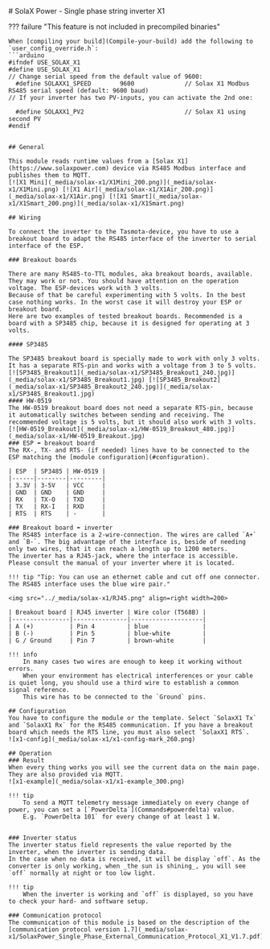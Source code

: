 <a id="top">
# SolaX Power - Single phase string inverter X1

??? failure "This feature is not included in precompiled binaries"  

    When [compiling your build](Compile-your-build) add the following to `user_config_override.h`:
    ```arduino
	#ifndef USE_SOLAX_X1
	#define USE_SOLAX_X1
	// Change serial speed from the default value of 9600:
	  #define SOLAXX1_SPEED        9600              // Solax X1 Modbus RS485 serial speed (default: 9600 baud)
	// If your inverter has two PV-inputs, you can activate the 2nd one:

	  #define SOLAXX1_PV2                            // Solax X1 using second PV
	#endif
```

## General

This module reads runtime values from a [Solax X1](https://www.solaxpower.com) device via RS485 Modbus interface and publishes them to MQTT.  
[![X1 Mini](_media/solax-x1/X1Mini_200.png)](_media/solax-x1/X1Mini.png) [![X1 Air](_media/solax-x1/X1Air_200.png)](_media/solax-x1/X1Air.png) [![X1 Smart](_media/solax-x1/X1Smart_200.png)](_media/solax-x1/X1Smart.png)

## Wiring

To connect the inverter to the Tasmota-device, you have to use a breakout board to adapt the RS485 interface of the inverter to serial interface of the ESP.

### Breakout boards

There are many RS485-to-TTL modules, aka breakout boards, available. They may work or not. You should have attention on the operation voltage. The ESP-devices work with 3 volts.
Because of that be careful experimenting with 5 volts. In the best case nothing works. In the worst case it will destroy your ESP or breakout board.
Here are two examples of tested breakout boards. Recommended is a board with a SP3485 chip, because it is designed for operating at 3 volts.

#### SP3485

The SP3485 breakout board is specially made to work with only 3 volts. It has a separate RTS-pin and works with a voltage from 3 to 5 volts.
[![SP3485_Breakout1](_media/solax-x1/SP3485_Breakout1_240.jpg)](_media/solax-x1/SP3485_Breakout1.jpg) [![SP3485_Breakout2](_media/solax-x1/SP3485_Breakout2_240.jpg)](_media/solax-x1/SP3485_Breakout1.jpg)
#### HW-0519
The HW-0519 breakout board does not need a separate RTS-pin, because it automatically switches between sending and receiving. The recommended voltage is 5 volts, but it should also work with 3 volts.
[![HW-0519_Breakout](_media/solax-x1/HW-0519_Breakout_480.jpg)](_media/solax-x1/HW-0519_Breakout.jpg)
### ESP ⬌ breakout board
The RX-, TX- and RTS- (if needed) lines have to be connected to the ESP matching the [module configuration](#configuration).

| ESP  | SP3485 | HW-0519 |
|------|--------|---------|
| 3.3V | 3-5V   | VCC     |
| GND  | GND    | GND     |
| RX   | TX-O   | TXD     |
| TX   | RX-I   | RXD     |
| RTS  | RTS    | -       |

### Breakout board ⬌ inverter
The RS485 interface is a 2-wire-connection. The wires are called `A+` and `B-`. The big advantage of the interface is, beside of needing only two wires, that it can reach a length up to 1200 meters.
The inverter has a RJ45-jack, where the interface is accessible. Please consult the manual of your inverter where it is located.

!!! tip	"Tip: You can use an ethernet cable and cut off one connector. The RS485 interface uses the blue wire pair."

<img src="../_media/solax-x1/RJ45.png" align=right width=200>

| Breakout board | RJ45 inverter | Wire color (T568B) |
|----------------|---------------|--------------------|
| A (+)          | Pin 4         | blue               |
| B (-)          | Pin 5         | blue-white         |
| G / Ground     | Pin 7         | brown-white        |

!!! info
	In many cases two wires are enough to keep it working without errors.
	When your environment has electrical interferences or your cable is quiet long, you should use a third wire to establish a common signal reference.
	This wire has to be connected to the `Ground` pins.

## Configuration
You have to configure the module or the template. Select `SolaxX1 Tx` and `SolaxX1 Rx` for the RS485 communication. If you have a breakout board which needs the RTS line, you must also select `SolaxX1 RTS`.  
![x1-config](_media/solax-x1/x1-config-mark_260.png)

## Operation
### Result
When every thing works you will see the current data on the main page. They are also provided via MQTT.  
![x1-example](_media/solax-x1/x1-example_300.png)

!!! tip
	To send a MQTT telemetry message immediately on every change of power, you can set a [`PowerDelta`](Commands#powerdelta) value.  
	E.g. `PowerDelta 101` for every change of at least 1 W.


### Inverter status
The inverter status field represents the value reported by the inverter, when the inverter is sending data.
In the case when no data is received, it will be display `off`. As the converter is only working, when _the sun is shining_, you will see `off` normally at night or too low light.  

!!! tip
	When the inverter is working and `off` is displayed, so you have to check your hard- and software setup.

### Communication protocol
The communication of this module is based on the description of the [communication protocol version 1.7](_media/solax-x1/SolaxPower_Single_Phase_External_Communication_Protocol_X1_V1.7.pdf).
